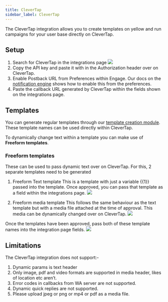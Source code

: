 ```yaml
---
title: CleverTap
sidebar_label: CleverTap
---
```


The CleverTap integration allows you to create templates on yellow and run campaigns for your user base directly on CleverTap.

## Setup

1. Search for CleverTap in the integrations page
   ![](https://i.imgur.com/kUvNRVp.jpg)
2. Copy the API key and paste it with in the Authorization header over on CleverTap.
3. Enable Postback URL from Preferences within Engage. Our docs on the [notification engine](https://docs.yellow.ai/docs/platform_concepts/engagement/outbound/notification-engine/#postback-webhook--url) shows how to enable this from the preferences.
4. Paste the callback URL generated by CleverTap within the fields shown on the integrations page.

## Templates

You can generate regular templates through our [template creation module](https://docs.yellow.ai/docs/platform_concepts/engagement/outbound/templates/overview). These template names can be used directly within CleverTap.

To dynamically change text within a template you can make use of **Freeform templates**.

### Freeform templates

These can be used to pass dynamic text over on CleverTap. For this, 2 separate templates need to be generated

1. Freeform Text template
   This is a template with just a variable {{1}} passed into the template. Once approved, you can pass that template as a field within the integrations page.
   ![](https://i.imgur.com/3TVLSl6.png)

2. Freeform media template
   This follows the same behaviour as the text template but with a media file attached at the time of approval. This media can be dynamically changed over on CleverTap.
   ![](https://i.imgur.com/E0kCb5K.jpg)

Once the templates have been approved, pass both of these template names into the integration page fields.
![](https://i.imgur.com/4KzE6d1.png)

## Limitations

The CleverTap integration does not support:-

1. Dynamic params is text header
2. Only image, pdf and video formats are supported in media header, likes of location etc aren’t.
3. Error codes in callbacks from WA server are not supported.
4. Dynamic quick replies are not supported.
5. Please upload jpeg or png or mp4 or pdf as a media file.
